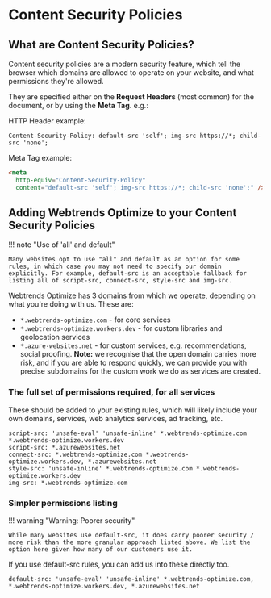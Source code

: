 # Content Security Policies

## What are Content Security Policies?

Content security policies are a modern security feature, which tell the browser which domains are allowed to operate on your website, and what permissions they're allowed.

They are specified either on the **Request Headers** (most common) for the document, or by using the **Meta Tag**. e.g.:

HTTP Header example: 

``` http
Content-Security-Policy: default-src 'self'; img-src https://*; child-src 'none';
```

Meta Tag example:

``` html
<meta
  http-equiv="Content-Security-Policy"
  content="default-src 'self'; img-src https://*; child-src 'none';" />
```

## Adding Webtrends Optimize to your Content Security Policies

!!! note "Use of 'all' and default"

    Many websites opt to use "all" and default as an option for some rules, in which case you may not need to specify our domain explicitly. For example, default-src is an acceptable fallback for listing all of script-src, connect-src, style-src and img-src.

Webtrends Optimize has 3 domains from which we operate, depending on what you're doing with us. These are:

- `*.webtrends-optimize.com` - for core services 
- `*.webtrends-optimize.workers.dev` - for custom libraries and geolocation services
- `*.azure-websites.net` - for custom services, e.g. recommendations, social proofing. **Note:** we recognise that the open domain carries more risk, and if you are able to respond quickly, we can provide you with precise subdomains for the custom work we do as services are created.

### The full set of permissions required, for all services

These should be added to your existing rules, which will likely include your own domains, services, web analytics services, ad tracking, etc.

```
script-src: 'unsafe-eval' 'unsafe-inline' *.webtrends-optimize.com *.webtrends-optimize.workers.dev
script-src: *.azurewebsites.net
connect-src: *.webtrends-optimize.com *.webtrends-optimize.workers.dev, *.azurewebsites.net
style-src: 'unsafe-inline' *.webtrends-optimize.com *.webtrends-optimize.workers.dev
img-src: *.webtrends-optimize.com
```

### Simpler permissions listing

!!! warning "Warning: Poorer security"

    While many websites use default-src, it does carry poorer security / more risk than the more granular approach listed above. We list the option here given how many of our customers use it.

If you use default-src rules, you can add us into these directly too.

```
default-src: 'unsafe-eval' 'unsafe-inline' *.webtrends-optimize.com, *.webtrends-optimize.workers.dev, *.azurewebsites.net
```